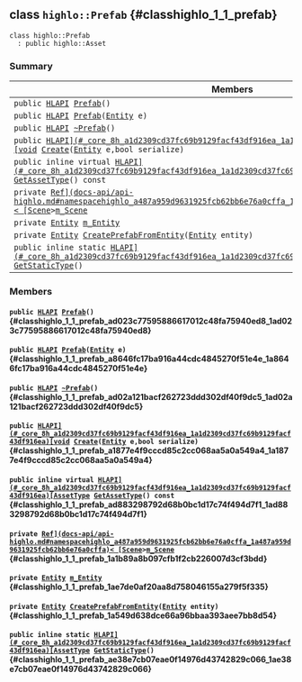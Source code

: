 ## class `highlo::Prefab` {#classhighlo_1_1_prefab}

```
class highlo::Prefab
  : public highlo::Asset
```

### Summary

 Members                        | Descriptions                                
--------------------------------|---------------------------------------------
`public `[`HLAPI`](#_core_8h_a1d2309cd37fc69b9129facf43df916ea_1a1d2309cd37fc69b9129facf43df916ea)` `[`Prefab`](#classhighlo_1_1_prefab_ad023c77595886617012c48fa75940ed8_1ad023c77595886617012c48fa75940ed8)`()` | 
`public `[`HLAPI`](#_core_8h_a1d2309cd37fc69b9129facf43df916ea_1a1d2309cd37fc69b9129facf43df916ea)` `[`Prefab`](#classhighlo_1_1_prefab_a8646fc17ba916a44cdc4845270f51e4e_1a8646fc17ba916a44cdc4845270f51e4e)`(`[`Entity`](docs-api/api-highlo--Entity.md#classhighlo_1_1_entity)` e)` | 
`public `[`HLAPI`](#_core_8h_a1d2309cd37fc69b9129facf43df916ea_1a1d2309cd37fc69b9129facf43df916ea)` `[`~Prefab`](#classhighlo_1_1_prefab_ad02a121bacf262723ddd302df40f9dc5_1ad02a121bacf262723ddd302df40f9dc5)`()` | 
`public `[`HLAPI](#_core_8h_a1d2309cd37fc69b9129facf43df916ea_1a1d2309cd37fc69b9129facf43df916ea)[void`](#imgui__impl__opengl3__loader_8h_ac668e7cffd9e2e9cfee428b9b2f34fa7_1ac668e7cffd9e2e9cfee428b9b2f34fa7)` `[`Create`](#classhighlo_1_1_prefab_a1877e4f9cccd85c2cc068aa5a0a549a4_1a1877e4f9cccd85c2cc068aa5a0a549a4)`(`[`Entity`](docs-api/api-highlo--Entity.md#classhighlo_1_1_entity)` e,bool serialize)` | 
`public inline virtual `[`HLAPI](#_core_8h_a1d2309cd37fc69b9129facf43df916ea_1a1d2309cd37fc69b9129facf43df916ea)[AssetType`](docs-api/api-highlo.md#namespacehighlo_a7f9ada5660b422804de197333ed74ad2_1a7f9ada5660b422804de197333ed74ad2)` `[`GetAssetType`](#classhighlo_1_1_prefab_ad883298792d68b0bc1d17c74f494d7f1_1ad883298792d68b0bc1d17c74f494d7f1)`() const` | 
`private `[`Ref](docs-api/api-highlo.md#namespacehighlo_a487a959d9631925fcb62bb6e76a0cffa_1a487a959d9631925fcb62bb6e76a0cffa)< [Scene`](docs-api/api-highlo--Scene.md#classhighlo_1_1_scene)` > `[`m_Scene`](#classhighlo_1_1_prefab_1a1b89a8b097cfb1f2cb226007d3cf3bdd) | 
`private `[`Entity`](docs-api/api-highlo--Entity.md#classhighlo_1_1_entity)` `[`m_Entity`](#classhighlo_1_1_prefab_1ae7de0af20aa8d758046155a279f5f335) | 
`private `[`Entity`](docs-api/api-highlo--Entity.md#classhighlo_1_1_entity)` `[`CreatePrefabFromEntity`](#classhighlo_1_1_prefab_1a549d638dce66a96bbaa393aee7bb8d54)`(`[`Entity`](docs-api/api-highlo--Entity.md#classhighlo_1_1_entity)` entity)` | 
`public inline static `[`HLAPI](#_core_8h_a1d2309cd37fc69b9129facf43df916ea_1a1d2309cd37fc69b9129facf43df916ea)[AssetType`](docs-api/api-highlo.md#namespacehighlo_a7f9ada5660b422804de197333ed74ad2_1a7f9ada5660b422804de197333ed74ad2)` `[`GetStaticType`](#classhighlo_1_1_prefab_ae38e7cb07eae0f14976d43742829c066_1ae38e7cb07eae0f14976d43742829c066)`()` | 

### Members

#### `public `[`HLAPI`](#_core_8h_a1d2309cd37fc69b9129facf43df916ea_1a1d2309cd37fc69b9129facf43df916ea)` `[`Prefab`](#classhighlo_1_1_prefab_ad023c77595886617012c48fa75940ed8_1ad023c77595886617012c48fa75940ed8)`()` {#classhighlo_1_1_prefab_ad023c77595886617012c48fa75940ed8_1ad023c77595886617012c48fa75940ed8}

#### `public `[`HLAPI`](#_core_8h_a1d2309cd37fc69b9129facf43df916ea_1a1d2309cd37fc69b9129facf43df916ea)` `[`Prefab`](#classhighlo_1_1_prefab_a8646fc17ba916a44cdc4845270f51e4e_1a8646fc17ba916a44cdc4845270f51e4e)`(`[`Entity`](docs-api/api-highlo--Entity.md#classhighlo_1_1_entity)` e)` {#classhighlo_1_1_prefab_a8646fc17ba916a44cdc4845270f51e4e_1a8646fc17ba916a44cdc4845270f51e4e}

#### `public `[`HLAPI`](#_core_8h_a1d2309cd37fc69b9129facf43df916ea_1a1d2309cd37fc69b9129facf43df916ea)` `[`~Prefab`](#classhighlo_1_1_prefab_ad02a121bacf262723ddd302df40f9dc5_1ad02a121bacf262723ddd302df40f9dc5)`()` {#classhighlo_1_1_prefab_ad02a121bacf262723ddd302df40f9dc5_1ad02a121bacf262723ddd302df40f9dc5}

#### `public `[`HLAPI](#_core_8h_a1d2309cd37fc69b9129facf43df916ea_1a1d2309cd37fc69b9129facf43df916ea)[void`](#imgui__impl__opengl3__loader_8h_ac668e7cffd9e2e9cfee428b9b2f34fa7_1ac668e7cffd9e2e9cfee428b9b2f34fa7)` `[`Create`](#classhighlo_1_1_prefab_a1877e4f9cccd85c2cc068aa5a0a549a4_1a1877e4f9cccd85c2cc068aa5a0a549a4)`(`[`Entity`](docs-api/api-highlo--Entity.md#classhighlo_1_1_entity)` e,bool serialize)` {#classhighlo_1_1_prefab_a1877e4f9cccd85c2cc068aa5a0a549a4_1a1877e4f9cccd85c2cc068aa5a0a549a4}

#### `public inline virtual `[`HLAPI](#_core_8h_a1d2309cd37fc69b9129facf43df916ea_1a1d2309cd37fc69b9129facf43df916ea)[AssetType`](docs-api/api-highlo.md#namespacehighlo_a7f9ada5660b422804de197333ed74ad2_1a7f9ada5660b422804de197333ed74ad2)` `[`GetAssetType`](#classhighlo_1_1_prefab_ad883298792d68b0bc1d17c74f494d7f1_1ad883298792d68b0bc1d17c74f494d7f1)`() const` {#classhighlo_1_1_prefab_ad883298792d68b0bc1d17c74f494d7f1_1ad883298792d68b0bc1d17c74f494d7f1}

#### `private `[`Ref](docs-api/api-highlo.md#namespacehighlo_a487a959d9631925fcb62bb6e76a0cffa_1a487a959d9631925fcb62bb6e76a0cffa)< [Scene`](docs-api/api-highlo--Scene.md#classhighlo_1_1_scene)` > `[`m_Scene`](#classhighlo_1_1_prefab_1a1b89a8b097cfb1f2cb226007d3cf3bdd) {#classhighlo_1_1_prefab_1a1b89a8b097cfb1f2cb226007d3cf3bdd}

#### `private `[`Entity`](docs-api/api-highlo--Entity.md#classhighlo_1_1_entity)` `[`m_Entity`](#classhighlo_1_1_prefab_1ae7de0af20aa8d758046155a279f5f335) {#classhighlo_1_1_prefab_1ae7de0af20aa8d758046155a279f5f335}

#### `private `[`Entity`](docs-api/api-highlo--Entity.md#classhighlo_1_1_entity)` `[`CreatePrefabFromEntity`](#classhighlo_1_1_prefab_1a549d638dce66a96bbaa393aee7bb8d54)`(`[`Entity`](docs-api/api-highlo--Entity.md#classhighlo_1_1_entity)` entity)` {#classhighlo_1_1_prefab_1a549d638dce66a96bbaa393aee7bb8d54}

#### `public inline static `[`HLAPI](#_core_8h_a1d2309cd37fc69b9129facf43df916ea_1a1d2309cd37fc69b9129facf43df916ea)[AssetType`](docs-api/api-highlo.md#namespacehighlo_a7f9ada5660b422804de197333ed74ad2_1a7f9ada5660b422804de197333ed74ad2)` `[`GetStaticType`](#classhighlo_1_1_prefab_ae38e7cb07eae0f14976d43742829c066_1ae38e7cb07eae0f14976d43742829c066)`()` {#classhighlo_1_1_prefab_ae38e7cb07eae0f14976d43742829c066_1ae38e7cb07eae0f14976d43742829c066}

